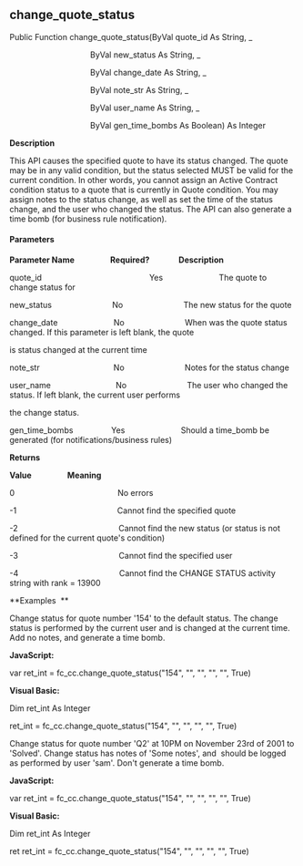 change_quote_status
---------------------

Public Function change_quote_status(ByVal quote_id As String, _

                                    ByVal new_status As String, _

                                    ByVal change_date As String, _

                                    ByVal note_str As String, _

                                    ByVal user_name As String, _

                                    ByVal gen_time_bombs As Boolean) As Integer

**Description**

This API causes the specified quote to have its status changed. The quote may be in any valid condition, but the status selected MUST be valid for the current condition. In other words, you cannot assign an Active Contract condition status to a quote that is currently in Quote condition. You may assign notes to the status change, as well as set the time of the status change, and the user who changed the status. The API can also generate a time bomb (for business rule notification).

#### Parameters
**Parameter Name**                **Required?**             **Description**

quote_id                                                Yes                         The quote to change status for

new_status                           No                           The new status for the quote

change_date                         No                           When was the quote status changed. If this parameter is left blank, the quote

is status changed at the current time

note_str                                 No                           Notes for the status change

user_name                             No                           The user who changed the status. If left blank, the current user performs

the change status.

gen_time_bombs                 Yes                         Should a time_bomb be generated (for notifications/business rules)

**Returns**

**Value**                **Meaning**

0                                              No errors

-1                                             Cannot find the specified quote

-2                                             Cannot find the new status (or status is not defined for the current quote's condition)

-3                                             Cannot find the specified user

-4                                             Cannot find the CHANGE STATUS activity string with rank = 13900

**Examples  **

 Change status for quote number '154' to the default status. The change status is performed by the current user and is changed at the current time. Add no notes, and generate a time bomb.

**JavaScript:**

var ret_int = fc_cc.change_quote_status("154", "", "", "", "", True)

**Visual Basic:**

Dim ret_int As Integer

ret_int = fc_cc.change_quote_status("154", "", "", "", "", True)

 Change status for quote number 'Q2' at 10PM on November 23rd of 2001 to 'Solved'. Change status has notes of 'Some notes', and  should be logged as performed by user 'sam'. Don't generate a time bomb.

**JavaScript:**

var ret_int = fc_cc.change_quote_status("154", "", "", "", "", True)

**Visual Basic:**

Dim ret_int As Integer

ret ret_int = fc_cc.change_quote_status("154", "", "", "", "", True)